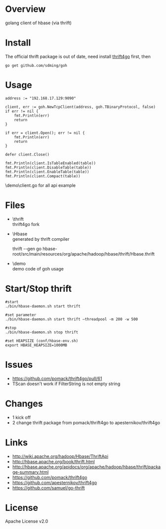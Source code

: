 Overview
===

golang client of hbase (via thrift)


Install
===

The official thrift package is out of date, need install [thrift4go](https://github.com/apesternikov/thrift4go) first,
then

	go get github.com/sdming/goh

Usage
===

	address := "192.168.17.129:9090"
	
	client, err := goh.NewTcpClient(address, goh.TBinaryProtocol, false)
	if err != nil {
		fmt.Println(err)
		return
	}

	if err = client.Open(); err != nil {
		fmt.Println(err)
		return
	}

	defer client.Close()

	fmt.Println(client.IsTableEnabled(table))
	fmt.Println(client.DisableTable(table))
	fmt.Println(client.EnableTable(table))
	fmt.Println(client.Compact(table))
	

\demo\client.go for all api example	

Files
===

* \thrift  
  thrift4go fork 

* \Hbase  
  generated by thrift compiler

  thrift --gen go hbase-root/src/main/resources/org/apache/hadoop/hbase/thrift/Hbase.thrift

* \demo  
  demo code of goh usage  


Start/Stop thrift 
===

	#start
	./bin/hbase-daemon.sh start thrift

	#set parameter
	./bin/hbase-daemon.sh start thrift –threadpool -m 200 -w 500

	#stop
	./bin/hbase-daemon.sh stop thrift

	#set HEAPSIZE (conf/hbase-env.sh)
	export HBASE_HEAPSIZE=1000MB

Issues
===
* https://github.com/pomack/thrift4go/pull/61
* TScan doesn't work if FilterString is not empty string

Changes
===
* 1 kick off  
* 2 change thrift package from pomack/thrift4go to apesternikov/thrift4go  


Links
===

* http://wiki.apache.org/hadoop/Hbase/ThriftApi
* http://hbase.apache.org/book/thrift.html
* http://hbase.apache.org/apidocs/org/apache/hadoop/hbase/thrift/package-summary.html
* https://github.com/pomack/thrift4go
* https://github.com/apesternikov/thrift4go
* https://github.com/samuel/go-thrift



License
===

Apache License v2.0  